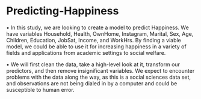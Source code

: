 # Predicting-Happiness

• In this study, we are looking to create a model to predict Happiness. We have variables Household,
Health, OwnHome, Instagram, Marital, Sex, Age, Children, Education, JobSat, Income, and WorkHrs.
By finding a viable model, we could be able to use it for increasing happiness in a variety of fields and
applications from academic settings to social welfare.

• We will first clean the data, take a high-level look at it, transform our predictors, and then remove
insignificant variables. We expect to encounter problems with the data along the way, as this is a social
sciences data set, and observations are not being dialed in by a computer and could be susceptible to
human error.

